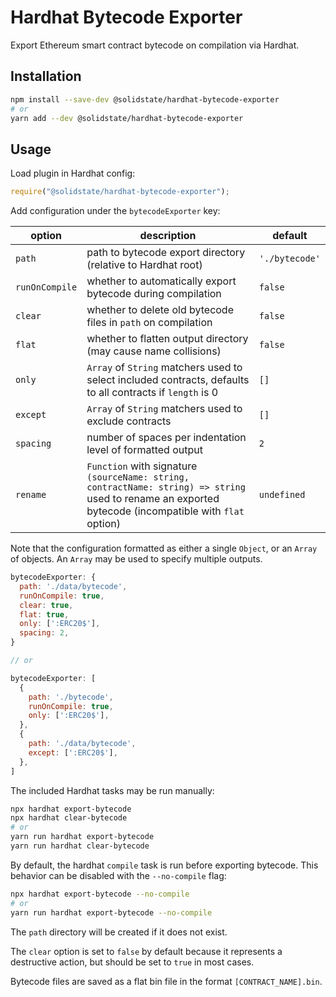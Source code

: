 # Hardhat Bytecode Exporter

Export Ethereum smart contract bytecode on compilation via Hardhat.

## Installation

```bash
npm install --save-dev @solidstate/hardhat-bytecode-exporter
# or
yarn add --dev @solidstate/hardhat-bytecode-exporter
```

## Usage

Load plugin in Hardhat config:

```javascript
require("@solidstate/hardhat-bytecode-exporter");
```

Add configuration under the `bytecodeExporter` key:

<!-- TODO: Delete flat, spacing, rename -->

| option         | description                                                                                                                                            | default        |
| -------------- | ------------------------------------------------------------------------------------------------------------------------------------------------------ | -------------- |
| `path`         | path to bytecode export directory (relative to Hardhat root)                                                                                           | `'./bytecode'` |
| `runOnCompile` | whether to automatically export bytecode during compilation                                                                                            | `false`        |
| `clear`        | whether to delete old bytecode files in `path` on compilation                                                                                          | `false`        |
| `flat`         | whether to flatten output directory (may cause name collisions)                                                                                        | `false`        |
| `only`         | `Array` of `String` matchers used to select included contracts, defaults to all contracts if `length` is 0                                             | `[]`           |
| `except`       | `Array` of `String` matchers used to exclude contracts                                                                                                 | `[]`           |
| `spacing`      | number of spaces per indentation level of formatted output                                                                                             | `2`            |
| `rename`       | `Function` with signature `(sourceName: string, contractName: string) => string` used to rename an exported bytecode (incompatible with `flat` option) | `undefined`    |

Note that the configuration formatted as either a single `Object`, or an `Array` of objects. An `Array` may be used to specify multiple outputs.

```javascript
bytecodeExporter: {
  path: './data/bytecode',
  runOnCompile: true,
  clear: true,
  flat: true,
  only: [':ERC20$'],
  spacing: 2,
}

// or

bytecodeExporter: [
  {
    path: './bytecode',
    runOnCompile: true,
    only: [':ERC20$'],
  },
  {
    path: './data/bytecode',
    except: [':ERC20$'],
  },
]
```

The included Hardhat tasks may be run manually:

```bash
npx hardhat export-bytecode
npx hardhat clear-bytecode
# or
yarn run hardhat export-bytecode
yarn run hardhat clear-bytecode
```

By default, the hardhat `compile` task is run before exporting bytecode. This behavior can be disabled with the `--no-compile` flag:

```bash
npx hardhat export-bytecode --no-compile
# or
yarn run hardhat export-bytecode --no-compile
```

The `path` directory will be created if it does not exist.

The `clear` option is set to `false` by default because it represents a destructive action, but should be set to `true` in most cases.

Bytecode files are saved as a flat bin file in the format `[CONTRACT_NAME].bin`.
